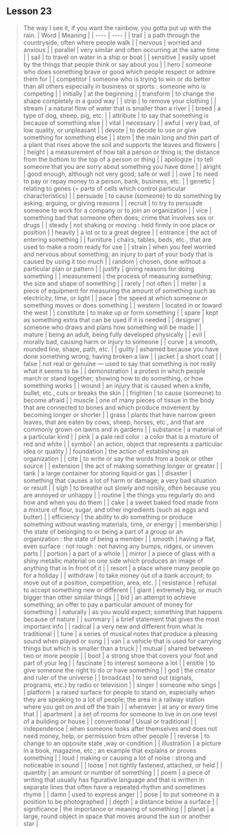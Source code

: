 ## Lesson 23
> The way I see it, if you want the rainbow, you gotta put up with the rain.
| Word | Meaning |
| ---- | ---- |
| trail | a path through the countryside, often where people walk |
| nervous | worried and anxious |
| parallel | very similar and often occurring at the same time |
| sail | to travel on water in a ship or boat |
| sensitive | easily upset by the things that people think or say about you |
| hero | someone who does something brave or good which people respect or admire them for |
| competitor | someone who is trying to win or do better than all others especially in business or sports : someone who is competing |
| initially | at the beginning |
| transform | to change the shape completely in a good way |
| strip | to remove your clothing |
| stream | a natural flow of water that is smaller than a river |
| breed | a type of dog, sheep, pig, etc. |
| attribute | to say that something is because of something else |
| vital | necessary |
| awful | very bad, of low quality, or unpleasant |
| devote | to decide to use or give something for something else |
| stem | the main long and thin part of a plant that rises above the soil and supports the leaves and flowers |
| height | a measurement of how tall a person or thing is;  the distance from the bottom to the top of a person or thing |
| apologize | to tell someone that you are sorry about something you have done |
| alright | good enough, although not very good; safe or well |
| owe | to need to pay or repay money to a person, bank, business, etc. |
| genetic | relating to genes (= parts of cells which control particular characteristics) |
| persuade | to cause (someone) to do something by asking, arguing, or giving reasons |
| recruit | to try to persuade someone to work for a company or to join an organization |
| vice | something bad that someone often does; crime that involves sex or drugs |
| steady | not shaking or moving : held firmly in one place or position |
| heavily | a lot or to a great degree |
| entrance | the act of entering something |
| furniture | chairs, tables, beds, etc., that are used to make a room ready for use |
| strain | when you feel worried and nervous about something; an injury to part of your body that is caused by using it too much |
| random | chosen, done without a particular plan or pattern |
| justify | giving reasons for doing something |
| measurement | the process of measuring something; the size and shape of something |
| rarely | not often |
| meter | a piece of equipment for measuring the amount of something such as electricity, time, or light |
| pace | the speed at which someone or something moves or does something |
| western | located in or toward the west |
| constitute | to make up or form something |
| spare | kept as something extra that can be used if it is needed |
| designer | someone who draws and plans how something will be made |
| mature | being an adult, being fully developed physically |
| evil | morally bad, causing harm or injury to someone |
| curve | a smooth, rounded line, shape, path, etc. |
| guilty | ashamed because you have done something wrong; having broken a law |
| jacket | a short coat |
| false | not real or genuine — used to say that something is not really what it seems to be |
| demonstration | a protest in which people march or stand together; showing how to do something, or how something works |
| wound | an injury that is caused when a knife, bullet, etc., cuts or breaks the skin |
| frighten | to cause (someone) to become afraid |
| muscle | one of many pieces of tissue in the body that are connected to bones and which produce movement by becoming longer or shorter |
| grass | plants that have narrow green leaves, that are eaten by cows, sheep, horses, etc., and that are commonly grown on lawns and in gardens |
| substance | a material of a particular kind |
| pink | a pale red color : a color that is a mixture of red and white |
| symbol | an action, object that represents a particular idea or quality |
| foundation | the action of establishing an organization |
| cite | to write or say the words from a book or other source |
| extension | the act of making something longer or greater |
| tank | a large container for storing liquid or gas |
| disaster | something that causes a lot of harm or damage; a very bad situation or result |
| sigh | to breathe out slowly and noisily, often because you are annoyed or unhappy |
| routine | the things you regularly do and how and when you do them |
| cake | a sweet baked food made from a mixture of flour, sugar, and other ingredients (such as eggs and butter) |
| efficiency | the ability to do something or produce something without wasting materials, time, or energy |
| membership | the state of belonging to or being a part of a group or an organization : the state of being a member |
| smooth | having a flat, even surface : not rough : not having any bumps, ridges, or uneven parts |
| portion | a part of a whole |
| mirror | a piece of glass with a shiny metallic material on one side which produces an image of anything that is in front of it |
| resort | a place where many people go for a holiday |
| withdraw | to take money out of a bank account;  to move out of a position, competition, area, etc. |
| resistance | refusal to accept something new or different |
| giant | extremely big, or much bigger than other similar things |
| bid | an attempt to achieve something; an offer to pay a particular amount of money for something |
| naturally | as you would expect; something that happens because of nature |
| summary | a brief statement that gives the most important info |
| radical | a very new and different from what is traditional |
| tune | a series of musical notes that produce a pleasing sound when played or sung |
| van | a vehicle that is used for carrying things but which is smaller than a truck |
| mutual | shared between two or more people |
| boot | a strong shoe that covers your foot and part of your leg |
| fascinate | to interest someone a lot |
| entitle | to give someone the right to do or have something |
| god | the creator and ruler of the universe |
| broadcast | to send out (signals, programs, etc.) by radio or television |
| singer | someone who sings |
| platform | a raised surface for people to stand on, especially when they are speaking to a lot of people; the area in a railway station where you get on and off the train |
| whenever | at any or every time that |
| apartment | a set of rooms for someone to live in on one level of a building or house |
| conventional | Usual or traditional |
| independence | when someone looks after themselves and does not need money, help, or permission from other people |
| reverse | to change to an opposite state ,way or condition |
| illustration | a picture in a book, magazine, etc.; an example that explains or proves something |
| loud | making or causing a lot of noise : strong and noticeable in sound |
| loose | not tightly fastened, attached, or held |
| quantity | an amount or number of something |
| poem | a piece of writing that usually has figurative language and that is written in separate lines that often have a repeated rhythm and sometimes rhyme |
| damn | used to express anger |
| pose | to put someone in a position to be photographed |
| depth | a distance below a surface |
| significance | the importance or meaning of something |
| planet | a large, round object in space that moves around the sun or another star |
